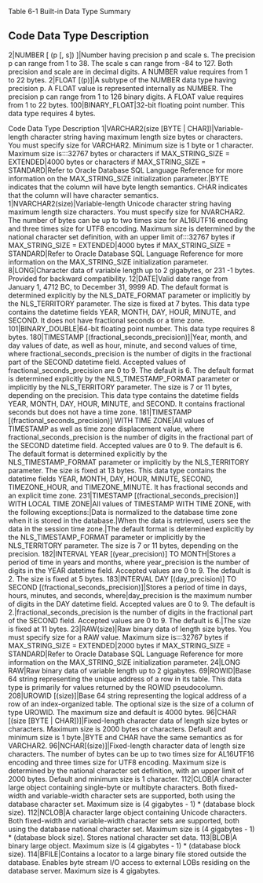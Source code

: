 Table 6-1 Built-in Data Type Summary

Code	Data Type	Description
------------
2|NUMBER [ (p [, s]) ]|Number having precision p and scale s. The precision p can range from 1 to 38. The scale s can range from -84 to 127. Both precision and scale are in decimal digits. A NUMBER value requires from 1 to 22 bytes.
2|FLOAT [(p)]|A subtype of the NUMBER data type having precision p. A FLOAT value is represented internally as NUMBER. The precision p can range from 1 to 126 binary digits. A FLOAT value requires from 1 to 22 bytes.
100|BINARY_FLOAT|32-bit floating point number. This data type requires 4 bytes.



Code	Data Type	Description
1|VARCHAR2(size [BYTE | CHAR])|Variable-length character string having maximum length size bytes or characters. You must specify size for VARCHAR2. Minimum size is 1 byte or 1 character. Maximum size is:::32767 bytes or characters if MAX_STRING_SIZE = EXTENDED|4000 bytes or characters if MAX_STRING_SIZE = STANDARD|Refer to Oracle Database SQL Language Reference for more information on the MAX_STRING_SIZE initialization parameter.|BYTE indicates that the column will have byte length semantics. CHAR indicates that the column will have character semantics.
1|NVARCHAR2(size)|Variable-length Unicode character string having maximum length size characters. You must specify size for NVARCHAR2. The number of bytes can be up to two times size for AL16UTF16 encoding and three times size for UTF8 encoding. Maximum size is determined by the national character set definition, with an upper limit of:::32767 bytes if MAX_STRING_SIZE = EXTENDED|4000 bytes if MAX_STRING_SIZE = STANDARD|Refer to Oracle Database SQL Language Reference for more information on the MAX_STRING_SIZE initialization parameter.
8|LONG|Character data of variable length up to 2 gigabytes, or 231 -1 bytes. Provided for backward compatibility.
12|DATE|Valid date range from January 1, 4712 BC, to December 31, 9999 AD. The default format is determined explicitly by the NLS_DATE_FORMAT parameter or implicitly by the NLS_TERRITORY parameter. The size is fixed at 7 bytes. This data type contains the datetime fields YEAR, MONTH, DAY, HOUR, MINUTE, and SECOND. It does not have fractional seconds or a time zone.
101|BINARY_DOUBLE|64-bit floating point number. This data type requires 8 bytes.
180|TIMESTAMP [(fractional_seconds_precision)]|Year, month, and day values of date, as well as hour, minute, and second values of time, where fractional_seconds_precision is the number of digits in the fractional part of the SECOND datetime field. Accepted values of fractional_seconds_precision are 0 to 9. The default is 6. The default format is determined explicitly by the NLS_TIMESTAMP_FORMAT parameter or implicitly by the NLS_TERRITORY parameter. The size is 7 or 11 bytes, depending on the precision. This data type contains the datetime fields YEAR, MONTH, DAY, HOUR, MINUTE, and SECOND. It contains fractional seconds but does not have a time zone.
181|TIMESTAMP [(fractional_seconds_precision)] WITH TIME ZONE|All values of TIMESTAMP as well as time zone displacement value, where fractional_seconds_precision is the number of digits in the fractional part of the SECOND datetime field. Accepted values are 0 to 9. The default is 6. The default format is determined explicitly by the NLS_TIMESTAMP_FORMAT parameter or implicitly by the NLS_TERRITORY parameter. The size is fixed at 13 bytes. This data type contains the datetime fields YEAR, MONTH, DAY, HOUR, MINUTE, SECOND, TIMEZONE_HOUR, and TIMEZONE_MINUTE. It has fractional seconds and an explicit time zone.
231|TIMESTAMP [(fractional_seconds_precision)] WITH LOCAL TIME ZONE|All values of TIMESTAMP WITH TIME ZONE, with the following exceptions:|Data is normalized to the database time zone when it is stored in the database.|When the data is retrieved, users see the data in the session time zone.|The default format is determined explicitly by the NLS_TIMESTAMP_FORMAT parameter or implicitly by the NLS_TERRITORY parameter. The size is 7 or 11 bytes, depending on the precision.
182|INTERVAL YEAR [(year_precision)] TO MONTH|Stores a period of time in years and months, where year_precision is the number of digits in the YEAR datetime field. Accepted values are 0 to 9. The default is 2. The size is fixed at 5 bytes.
183|INTERVAL DAY [(day_precision)] TO SECOND [(fractional_seconds_precision)]|Stores a period of time in days, hours, minutes, and seconds, where|day_precision is the maximum number of digits in the DAY datetime field. Accepted values are 0 to 9. The default is 2.|fractional_seconds_precision is the number of digits in the fractional part of the SECOND field. Accepted values are 0 to 9. The default is 6.|The size is fixed at 11 bytes.
23|RAW(size)|Raw binary data of length size bytes. You must specify size for a RAW value. Maximum size is:::32767 bytes if MAX_STRING_SIZE = EXTENDED|2000 bytes if MAX_STRING_SIZE = STANDARD|Refer to Oracle Database SQL Language Reference for more information on the MAX_STRING_SIZE initialization parameter.
24|LONG RAW|Raw binary data of variable length up to 2 gigabytes.
69|ROWID|Base 64 string representing the unique address of a row in its table. This data type is primarily for values returned by the ROWID pseudocolumn.
208|UROWID [(size)]|Base 64 string representing the logical address of a row of an index-organized table. The optional size is the size of a column of type UROWID. The maximum size and default is 4000 bytes.
96|CHAR [(size [BYTE | CHAR])]|Fixed-length character data of length size bytes or characters. Maximum size is 2000 bytes or characters. Default and minimum size is 1 byte.|BYTE and CHAR have the same semantics as for VARCHAR2.
96|NCHAR[(size)]|Fixed-length character data of length size characters. The number of bytes can be up to two times size for AL16UTF16 encoding and three times size for UTF8 encoding. Maximum size is determined by the national character set definition, with an upper limit of 2000 bytes. Default and minimum size is 1 character.
112|CLOB|A character large object containing single-byte or multibyte characters. Both fixed-width and variable-width character sets are supported, both using the database character set. Maximum size is (4 gigabytes - 1) * (database block size).
112|NCLOB|A character large object containing Unicode characters. Both fixed-width and variable-width character sets are supported, both using the database national character set. Maximum size is (4 gigabytes - 1) * (database block size). Stores national character set data.
113|BLOB|A binary large object. Maximum size is (4 gigabytes - 1) * (database block size).
114|BFILE|Contains a locator to a large binary file stored outside the database. Enables byte stream I/O access to external LOBs residing on the database server. Maximum size is 4 gigabytes.
